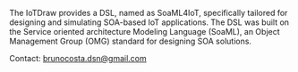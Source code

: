 The IoTDraw provides a DSL, named as SoaML4IoT, specifically tailored for designing and simulating SOA-based IoT applications. The DSL was built on the Service oriented architecture Modeling Language (SoaML), an Object Management Group (OMG) standard for designing SOA solutions.

Contact: brunocosta.dsn@gmail.com
